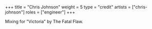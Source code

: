 +++
title = "Chris Johnson"
weight = 5
type = "credit"
artists = ["chris-johnson"]
roles = ["engineer"]
+++

Mixing for "Victoria" by The Fatal Flaw.
